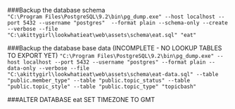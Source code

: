 ###Backup the database schema  
`
"C:\Program Files\PostgreSQL\9.2\bin\pg_dump.exe" --host localhost --port 5432 --username "postgres"  --format plain --schema-only --create --verbose --file "C:\akittygirl\lookwhatieat\web\assets\schema\eat.sql" "eat"
`
  
###Backup the database base data  (INCOMPLETE - NO LOOKUP TABLES TO EXPORT YET)
`
"C:\Program Files\PostgreSQL\9.2\bin\pg_dump.exe" --host localhost --port 5432 --username "postgres" --format plain --data-only --verbose --file "C:\akittygirl\lookwhatieat\web\assets\schema\eat-data.sql" --table "public.member_type" --table "public.topic_status" --table "public.topic_style" --table "public.topic_type" "topicbash"
`
  

###ALTER DATABASE eat SET TIMEZONE TO GMT
